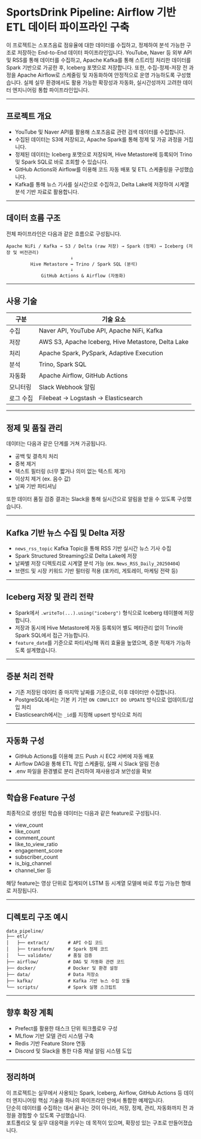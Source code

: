 
# SportsDrink Pipeline: Airflow 기반 ETL 데이터 파이프라인 구축

이 프로젝트는 스포츠음료 점유율에 대한 데이터를 수집하고, 정제하여 분석 가능한 구조로 저장하는 End-to-End 데이터 파이프라인입니다.
YouTube, Naver 등 외부 API 및 RSS를 통해 데이터를 수집하고, Apache Kafka를 통해 스트리밍 처리한 데이터를 Spark 기반으로 가공한 후, Iceberg 포맷으로 저장합니다.
또한, 수집-정제-저장 전 과정을 Apache Airflow로 스케줄링 및 자동화하여 안정적으로 운영 가능하도록 구성했습니다.
실제 실무 환경에서도 활용 가능한 확장성과 자동화, 실시간성까지 고려한 데이터 엔지니어링 통합 파이프라인입니다.

---

## 프로젝트 개요

- YouTube 및 Naver API를 활용해 스포츠음료 관련 검색 데이터를 수집합니다.
- 수집된 데이터는 S3에 저장되고, Apache Spark를 통해 정제 및 가공 과정을 거칩니다.
- 정제된 데이터는 Iceberg 포맷으로 저장되며, Hive Metastore에 등록되어 Trino 및 Spark SQL로 바로 조회할 수 있습니다.
- GitHub Actions와 Airflow를 이용해 코드 자동 배포 및 ETL 스케줄링을 구성했습니다.
- Kafka를 통해 뉴스 기사를 실시간으로 수집하고, Delta Lake에 저장하여 시계열 분석 기반 자료로 활용합니다.

---

## 데이터 흐름 구조

전체 파이프라인은 다음과 같은 흐름으로 구성됩니다.

```
Apache NiFi / Kafka → S3 / Delta (raw 저장) → Spark (정제) → Iceberg (저장 및 버전관리)
                        ↓
         Hive Metastore ↔ Trino / Spark SQL (분석)
                        ↓
             GitHub Actions & Airflow (자동화)
```

---

## 사용 기술

| 구분       | 기술 요소 |
|------------|-----------|
| 수집       | Naver API, YouTube API, Apache NiFi, Kafka |
| 저장       | AWS S3, Apache Iceberg, Hive Metastore, Delta Lake |
| 처리       | Apache Spark, PySpark, Adaptive Execution |
| 분석       | Trino, Spark SQL |
| 자동화     | Apache Airflow, GitHub Actions |
| 모니터링   | Slack Webhook 알림 |
| 로그 수집  | Filebeat → Logstash → Elasticsearch |

---

## 정제 및 품질 관리

데이터는 다음과 같은 단계를 거쳐 가공됩니다.

- 공백 및 결측치 처리
- 중복 제거
- 텍스트 필터링 (너무 짧거나 의미 없는 텍스트 제거)
- 이상치 제거 (ex. 음수 값)
- 날짜 기반 파티셔닝

또한 데이터 품질 검증 결과는 Slack을 통해 실시간으로 알림을 받을 수 있도록 구성했습니다.

---

## Kafka 기반 뉴스 수집 및 Delta 저장

- `news_rss_topic` Kafka Topic을 통해 RSS 기반 실시간 뉴스 기사 수집
- Spark Structured Streaming으로 Delta Lake에 저장
- 날짜별 저장 디렉토리로 시계열 분석 가능 (ex. `News_RSS_Daily_20250404`)
- 브랜드 및 시장 키워드 기반 필터링 적용 (포카리, 게토레이, 마케팅 전략 등)

---

## Iceberg 저장 및 관리 전략

- Spark에서 `.writeTo(...).using("iceberg")` 형식으로 Iceberg 테이블에 저장합니다.
- 저장과 동시에 Hive Metastore에 자동 등록되어 별도 메타관리 없이 Trino와 Spark SQL에서 접근 가능합니다.
- `feature_date`를 기준으로 파티셔닝해 쿼리 효율을 높였으며, 증분 적재가 가능하도록 설계했습니다.

---

## 증분 처리 전략

- 기존 저장된 데이터 중 마지막 날짜를 기준으로, 이후 데이터만 수집합니다.
- PostgreSQL에서는 기본 키 기반 `ON CONFLICT DO UPDATE` 방식으로 업데이트/삽입 처리
- Elasticsearch에서는 `_id`를 지정해 upsert 방식으로 처리

---

## 자동화 구성

- GitHub Actions를 이용해 코드 Push 시 EC2 서버에 자동 배포
- Airflow DAG을 통해 ETL 작업 스케줄링, 실패 시 Slack 알림 전송
- .env 파일을 환경별로 분리 관리하여 재사용성과 보안성을 확보

---

## 학습용 Feature 구성

최종적으로 생성된 학습용 데이터는 다음과 같은 feature로 구성됩니다.

- view_count
- like_count
- comment_count
- like_to_view_ratio
- engagement_score
- subscriber_count
- is_big_channel
- channel_tier 등

해당 feature는 영상 단위로 집계되어 LSTM 등 시계열 모델에 바로 투입 가능한 형태로 저장됩니다.

---

## 디렉토리 구조 예시

```
data_pipeline/
├── etl/
│   ├── extract/       # API 수집 코드
│   ├── transform/     # Spark 정제 코드
│   └── validate/      # 품질 검증
├── airflow/           # DAG 및 자동화 관련 코드
├── docker/            # Docker 및 환경 설정
├── data/              # Data 저장소
├── kafka/             # Kafka 기반 뉴스 수집 모듈
└── scripts/           # Spark 실행 스크립트
```

---

## 향후 확장 계획

- Prefect를 활용한 태스크 단위 워크플로우 구성
- MLflow 기반 모델 관리 시스템 구축
- Redis 기반 Feature Store 연동
- Discord 및 Slack을 통한 다중 채널 알림 시스템 도입

---

## 정리하며

이 프로젝트는 실무에서 사용되는 Spark, Iceberg, Airflow, GitHub Actions 등 데이터 엔지니어링 핵심 기술을 하나의 파이프라인 안에서 통합한 예제입니다.  
단순히 데이터를 수집하는 데서 끝나는 것이 아니라, 저장, 정제, 관리, 자동화까지 전 과정을 경험할 수 있도록 구성했습니다.  
포트폴리오 및 실무 대응력을 키우는 데 목적이 있으며, 확장성 있는 구조로 만들어졌습니다.

